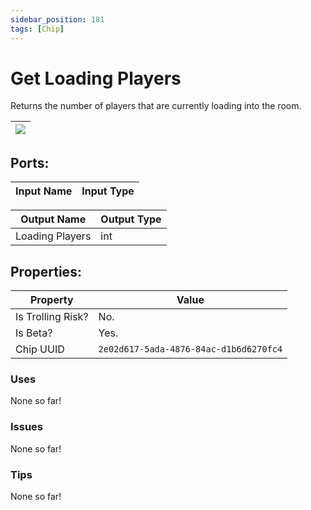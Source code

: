 ```yaml
---
sidebar_position: 181
tags: [Chip]
---
```


# Get Loading Players


Returns the number of players that are currently loading into the room.

| ![](https://images-ext-2.discordapp.net/external/MPmIaQzlEPmgGWlgi-WxBBXt0Bjv_zWPkg1y1f_sy3s/https/www.recroomcircuits.com/image/circuit/absolute-value?width=206&height=108) |
|-----|

## Ports:

| Input Name | Input Type |
|-----------|-----------|

| Output Name | Output Type |
|-----------|-----------|
| Loading Players | int |

## Properties:

| Property  | Value |
|-------------------|-----------|
| Is Trolling Risk? | No. |
| Is Beta? | Yes. |
| Chip UUID | `2e02d617-5ada-4876-84ac-d1b6d6270fc4` |

### Uses
None so far!

### Issues
None so far!

### Tips
None so far!
